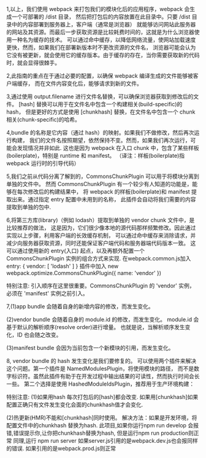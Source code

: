 
1,以上，我们使用 webpack 来打包我们的模块化后的应用程序，webpack 会生成一个可部署的 /dist 目录，
然后把打包后的内容放置在此目录中。只要 /dist 目录中的内容部署到服务器上，客户端（通常是浏览器）
就能够访问网站此服务器的网站及其资源。而最后一步获取资源是比较耗费时间的，这就是为什么浏览器使用一种名为缓存的技术。
可以通过命中缓存，以降低网络流量，使网站加载速度更快，然而，如果我们在部署新版本时不更改资源的文件名，
浏览器可能会认为它没有被更新，就会使用它的缓存版本。由于缓存的存在，当你需要获取新的代码时，就会显得很棘手。



2,此指南的重点在于通过必要的配置，以确保 webpack 编译生成的文件能够被客户端缓存，
而在文件内容变化后，能够请求到新的文件。


3,通过使用 output.filename 进行文件名替换，可以确保浏览器获取到修改后的文件。
[hash] 替换可以用于在文件名中包含一个构建相关(build-specific)的 hash，
但是更好的方式是使用 [chunkhash] 替换，在文件名中包含一个 chunk 相关(chunk-specific)的哈希。





4,bundle 的名称是它内容（通过 hash）的映射。如果我们不做修改，然后再次运行构建，
我们的文件名按照期望，依然保持不变。然而，如果我们再次运行，可能会发现情况并非如此.
这也是因为 webpack 在入口 chunk 中，包含了某些样板(boilerplate)，特别是 runtime 和 manifest。
（译注：样板(boilerplate)指 webpack 运行时的引导代码）


5,我们之前从代码分离了解到的，CommonsChunkPlugin 可以用于将模块分离到单独的文件中。
然而 CommonsChunkPlugin 有一个较少有人知道的功能是，能够在每次修改后的构建结果中，
将 webpack 的样板(boilerplate)和 manifest 提取出来。通过指定 entry 配置中未用到的名称，
此插件会自动将我们需要的内容提取到单独的包中.




6,将第三方库(library)（例如 lodash）提取到单独的 vendor chunk 文件中，是比较推荐的做法，
这是因为，它们很少像本地的源代码那样频繁修改。因此通过实现以上步骤，利用客户端的长效缓存机制，
可以通过命中缓存来消除请求，并减少向服务器获取资源，同时还能保证客户端代码和服务器端代码版本一致。
这可以通过使用新的 entry(入口) 起点，以及再额外配置一个 CommonsChunkPlugin 实例的组合方式来实现.
在webpack.common.js加入
 entry: {
        vendor: [
            'lodash'
        ]
 }
 插件中加入
 new webpack.optimize.CommonsChunkPlugin({
             name: 'vendor'
 })

 特别注意: 引入顺序在这里很重要。CommonsChunkPlugin 的 'vendor' 实例，必须在 'manifest' 实例之前引入。


7,(1)app bundle 会随着自身的新增内容的修改，而发生变化。

  (2)vendor bundle 会随着自身的 module.id 的修改，而发生变化。
  module.id 会基于默认的解析顺序(resolve order)进行增量。
  也就是说，当解析顺序发生变化，ID 也会随之改变。

  (3)manifest bundle 会因为当前包含一个新模块的引用，而发生变化。


8,  vendor bundle 的 hash 发生变化是我们要修复的。
    可以使用两个插件来解决这个问题。第一个插件是 NamedModulesPlugin，将使用模块的路径，
    而不是数字标识符。虽然此插件有助于在开发过程中输出结果的可读性，然而执行时间会长一些。
    第二个选择是使用 HashedModuleIdsPlugin，推荐用于生产环境构建：




特别注意:
(1)如果用hash 每次打包后的[hash]都会改变.
如果用[chunkhash]如果配置正确只有文件发生变化会面的chunkhash值才会变化.

(2)热更新(HMR)不能和[chunkhash]同时使用。
解决方法：如果是开发环境，将配置文件中的chunkhash 替换为hash.
此项目,如果你运行npm run develop 会报错,错误提示你,让你把chunkhash替换为hash,
但是运行npm run production则正常
同理,运行 npm run server 如果server.js引用的是webpack.dev.js也会报同样的错误.
如果引用的是webpack.prod.js则正常

